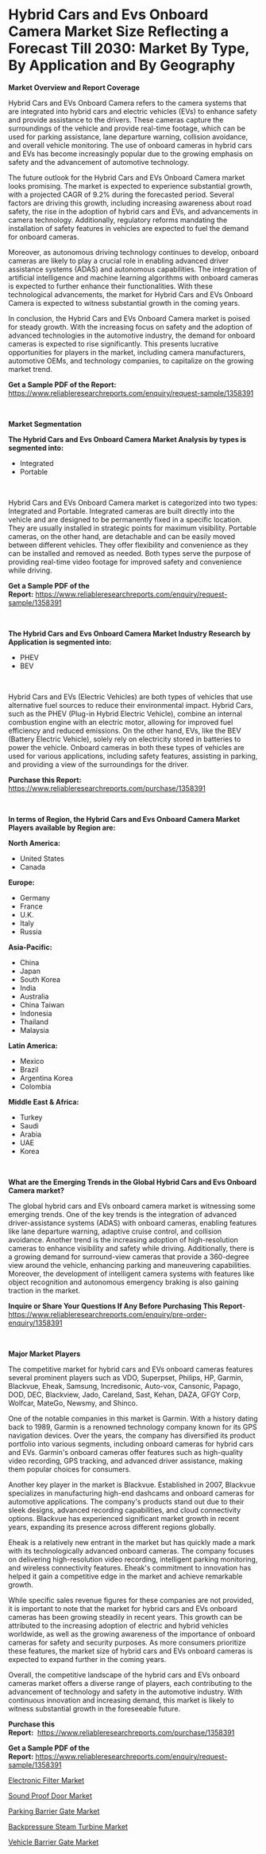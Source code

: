 <p><h1>Hybrid Cars and Evs Onboard Camera Market Size Reflecting a Forecast Till 2030: Market By Type, By Application and By Geography</h1></p><p><strong>Market Overview and Report Coverage</strong></p>
<p><p>Hybrid Cars and EVs Onboard Camera refers to the camera systems that are integrated into hybrid cars and electric vehicles (EVs) to enhance safety and provide assistance to the drivers. These cameras capture the surroundings of the vehicle and provide real-time footage, which can be used for parking assistance, lane departure warning, collision avoidance, and overall vehicle monitoring. The use of onboard cameras in hybrid cars and EVs has become increasingly popular due to the growing emphasis on safety and the advancement of automotive technology.</p><p>The future outlook for the Hybrid Cars and EVs Onboard Camera market looks promising. The market is expected to experience substantial growth, with a projected CAGR of 9.2% during the forecasted period. Several factors are driving this growth, including increasing awareness about road safety, the rise in the adoption of hybrid cars and EVs, and advancements in camera technology. Additionally, regulatory reforms mandating the installation of safety features in vehicles are expected to fuel the demand for onboard cameras.</p><p>Moreover, as autonomous driving technology continues to develop, onboard cameras are likely to play a crucial role in enabling advanced driver assistance systems (ADAS) and autonomous capabilities. The integration of artificial intelligence and machine learning algorithms with onboard cameras is expected to further enhance their functionalities. With these technological advancements, the market for Hybrid Cars and EVs Onboard Camera is expected to witness substantial growth in the coming years.</p><p>In conclusion, the Hybrid Cars and EVs Onboard Camera market is poised for steady growth. With the increasing focus on safety and the adoption of advanced technologies in the automotive industry, the demand for onboard cameras is expected to rise significantly. This presents lucrative opportunities for players in the market, including camera manufacturers, automotive OEMs, and technology companies, to capitalize on the growing market trend.</p></p>
<p><strong>Get a Sample PDF of the Report:</strong> <a href="https://www.reliableresearchreports.com/enquiry/request-sample/1358391">https://www.reliableresearchreports.com/enquiry/request-sample/1358391</a></p>
<p>&nbsp;</p>
<p><strong>Market Segmentation</strong></p>
<p><strong>The Hybrid Cars and Evs Onboard Camera Market Analysis by types is segmented into:</strong></p>
<p><ul><li>Integrated</li><li>Portable</li></ul></p>
<p>&nbsp;</p>
<p><p>Hybrid Cars and EVs Onboard Camera market is categorized into two types: Integrated and Portable. Integrated cameras are built directly into the vehicle and are designed to be permanently fixed in a specific location. They are usually installed in strategic points for maximum visibility. Portable cameras, on the other hand, are detachable and can be easily moved between different vehicles. They offer flexibility and convenience as they can be installed and removed as needed. Both types serve the purpose of providing real-time video footage for improved safety and convenience while driving.</p></p>
<p><strong>Get a Sample PDF of the Report:</strong>&nbsp;<a href="https://www.reliableresearchreports.com/enquiry/request-sample/1358391">https://www.reliableresearchreports.com/enquiry/request-sample/1358391</a></p>
<p>&nbsp;</p>
<p><strong>The Hybrid Cars and Evs Onboard Camera Market Industry Research by Application is segmented into:</strong></p>
<p><ul><li>PHEV</li><li>BEV</li></ul></p>
<p>&nbsp;</p>
<p><p>Hybrid Cars and EVs (Electric Vehicles) are both types of vehicles that use alternative fuel sources to reduce their environmental impact. Hybrid Cars, such as the PHEV (Plug-in Hybrid Electric Vehicle), combine an internal combustion engine with an electric motor, allowing for improved fuel efficiency and reduced emissions. On the other hand, EVs, like the BEV (Battery Electric Vehicle), solely rely on electricity stored in batteries to power the vehicle. Onboard cameras in both these types of vehicles are used for various applications, including safety features, assisting in parking, and providing a view of the surroundings for the driver.</p></p>
<p><strong>Purchase this Report:</strong>&nbsp; <a href="https://www.reliableresearchreports.com/purchase/1358391">https://www.reliableresearchreports.com/purchase/1358391</a></p>
<p>&nbsp;</p>
<p><strong>In terms of Region, the Hybrid Cars and Evs Onboard Camera Market Players available by Region are:</strong></p>
<p>
    <p> <strong> North America: </strong>
        <ul>
            <li>United States</li>
            <li>Canada</li>
        </ul>
        </p> 
    <p> <strong> Europe: </strong>
        <ul>
            <li>Germany</li>
            <li>France</li>
            <li>U.K.</li>
            <li>Italy</li>
            <li>Russia</li>
        </ul>
        </p> 
    <p> <strong> Asia-Pacific: </strong>
        <ul>
            <li>China</li>
            <li>Japan</li>
            <li>South Korea</li>
            <li>India</li>
            <li>Australia</li>
            <li>China Taiwan</li>
            <li>Indonesia</li>
            <li>Thailand</li>
            <li>Malaysia</li>
        </ul>
        </p> 
    <p> <strong> Latin America: </strong>
        <ul>
            <li>Mexico</li>
            <li>Brazil</li>
            <li>Argentina Korea</li>
            <li>Colombia</li>
        </ul>
        </p> 
    <p> <strong> Middle East & Africa: </strong>
        <ul>
            <li>Turkey</li>
            <li>Saudi</li>
            <li>Arabia</li>
            <li>UAE</li>
            <li>Korea</li>
        </ul>
    </p>
    </p>
<p>&nbsp;</p>
<p><strong>What are the Emerging Trends in the Global Hybrid Cars and Evs Onboard Camera market?</strong></p>
<p><p>The global hybrid cars and EVs onboard camera market is witnessing some emerging trends. One of the key trends is the integration of advanced driver-assistance systems (ADAS) with onboard cameras, enabling features like lane departure warning, adaptive cruise control, and collision avoidance. Another trend is the increasing adoption of high-resolution cameras to enhance visibility and safety while driving. Additionally, there is a growing demand for surround-view cameras that provide a 360-degree view around the vehicle, enhancing parking and maneuvering capabilities. Moreover, the development of intelligent camera systems with features like object recognition and autonomous emergency braking is also gaining traction in the market.</p></p>
<p><strong>Inquire or Share Your Questions If Any Before Purchasing This Report</strong>- <a href="https://www.reliableresearchreports.com/enquiry/pre-order-enquiry/1358391">https://www.reliableresearchreports.com/enquiry/pre-order-enquiry/1358391</a></p>
<p>&nbsp;</p>
<p><strong>Major Market Players</strong></p>
<p><p>The competitive market for hybrid cars and EVs onboard cameras features several prominent players such as VDO, Superpset, Philips, HP, Garmin, Blackvue, Eheak, Samsung, Incredisonic, Auto-vox, Cansonic, Papago, DOD, DEC, Blackview, Jado, Careland, Sast, Kehan, DAZA, GFGY Corp, Wolfcar, MateGo, Newsmy, and Shinco. </p><p>One of the notable companies in this market is Garmin. With a history dating back to 1989, Garmin is a renowned technology company known for its GPS navigation devices. Over the years, the company has diversified its product portfolio into various segments, including onboard cameras for hybrid cars and EVs. Garmin's onboard cameras offer features such as high-quality video recording, GPS tracking, and advanced driver assistance, making them popular choices for consumers. </p><p>Another key player in the market is Blackvue. Established in 2007, Blackvue specializes in manufacturing high-end dashcams and onboard cameras for automotive applications. The company's products stand out due to their sleek designs, advanced recording capabilities, and cloud connectivity options. Blackvue has experienced significant market growth in recent years, expanding its presence across different regions globally. </p><p>Eheak is a relatively new entrant in the market but has quickly made a mark with its technologically advanced onboard cameras. The company focuses on delivering high-resolution video recording, intelligent parking monitoring, and wireless connectivity features. Eheak's commitment to innovation has helped it gain a competitive edge in the market and achieve remarkable growth.</p><p>While specific sales revenue figures for these companies are not provided, it is important to note that the market for hybrid cars and EVs onboard cameras has been growing steadily in recent years. This growth can be attributed to the increasing adoption of electric and hybrid vehicles worldwide, as well as the growing awareness of the importance of onboard cameras for safety and security purposes. As more consumers prioritize these features, the market size of hybrid cars and EVs onboard cameras is expected to expand further in the coming years.</p><p>Overall, the competitive landscape of the hybrid cars and EVs onboard cameras market offers a diverse range of players, each contributing to the advancement of technology and safety in the automotive industry. With continuous innovation and increasing demand, this market is likely to witness substantial growth in the foreseeable future.</p></p>
<p><strong>Purchase this Report:</strong>&nbsp;&nbsp;<a href="https://www.reliableresearchreports.com/purchase/1358391">https://www.reliableresearchreports.com/purchase/1358391</a></p>
<p></p>
<p><strong>Get a Sample PDF of the Report:</strong>&nbsp;<a href="https://www.reliableresearchreports.com/enquiry/request-sample/1358391">https://www.reliableresearchreports.com/enquiry/request-sample/1358391</a></p>
<p><p><a href="https://medium.com/@vivianejast/electronic-filter-market-competitive-analysis-market-trends-and-forecast-to-2030-ac03fb95bf27">Electronic Filter Market</a></p><p><a href="https://medium.com/@elwyncarter2023/sound-proof-door-market-research-report-its-history-and-forecast-2023-to-2030-25a460307567">Sound Proof Door Market</a></p><p><a href="https://www.linkedin.com/pulse/parking-barrier-gate-market-research-report-unlocks-analysis-r57te/">Parking Barrier Gate Market</a></p><p><a href="https://www.linkedin.com/pulse/backpressure-steam-turbine-market-size-growth-forecast-from-kujpe/">Backpressure Steam Turbine Market</a></p><p><a href="https://www.linkedin.com/pulse/vehicle-barrier-gate-market-research-report-provides-thorough-xt1xe/">Vehicle Barrier Gate Market</a></p></p>